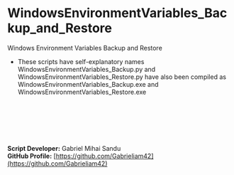 # WindowsEnvironmentVariables_Backup_and_Restore

Windows Environment Variables Backup and Restore

* These scripts have self-explanatory names  WindowsEnvironmentVariables_Backup.py and WindowsEnvironmentVariables_Restore.py have also been compiled as WindowsEnvironmentVariables_Backup.exe and WindowsEnvironmentVariables_Restore.exe




<br><br>





<br><br>




**Script Developer:** Gabriel Mihai Sandu  
**GitHub Profile:** [https://github.com/Gabrieliam42](https://github.com/Gabrieliam42)
